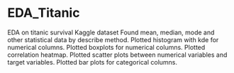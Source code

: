 # EDA_Titanic
EDA on titanic survival Kaggle dataset
Found mean, median, mode and other statistical data by describe method.
Plotted histogram with kde for numerical columns.
Plotted boxplots for numerical columns.
Plotted correlation heatmap.
Plotted scatter plots between numerical variables and target variables.
Plotted bar plots for categorical columns.
